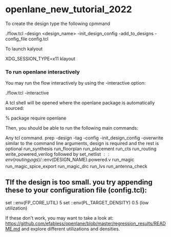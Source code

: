 # openlane_new_tutorial_2022



To create the design type the following cpmmand

./flow.tcl -design <design_name> -init_design_config -add_to_designs -config_file config.tcl


To launch kalyout 

XDG_SESSION_TYPE=x11 klayout


### To run openlane interactively 
<p>
You may run the flow interactively by using the -interactive option:

./flow.tcl -interactive

A tcl shell will be opened where the openlane package is automatically sourced:

% package require openlane

Then, you should be able to run the following main commands:

Any tcl command.
prep -design <design> -tag <tag> -config <config> -init_design_config -overwrite similar to the command line arguments, design is required and the rest is optional
run_synthesis
run_floorplan
run_placement
run_cts
run_routing
write_powered_verilog followed by set_netlist $::env(routing_logs)/$::env(DESIGN_NAME).powered.v
run_magic
run_magic_spice_export
run_magic_drc
run_lvs
run_antenna_check
</p>

## TIf the design is too small. you try appending these to your configuration file (config.tcl):
<p>
set ::env(FP_CORE_UTIL) 5
set ::env(PL_TARGET_DENSITY) 0.5
(low utilization)

If these don't work, you may want to take a look at:
https://github.com/efabless/openlane/blob/master/regression_results/README.md
and explore different utilizations and densities.
</p>
